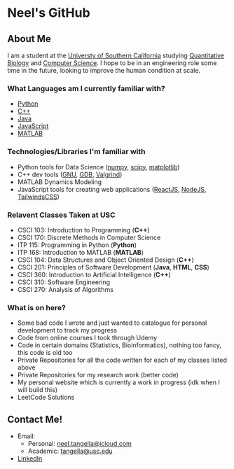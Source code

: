 # **Neel's GitHub**

## About Me

I am a student at the [Universty of Southern California](https://www.usc.edu/)
studying [Quantitative Biology](https://www.qcb-dornsife.usc.edu/) and [Computer Science](https://www.cs.usc.edu/academic-programs/undergrad/minor-computer-science/). I hope to be in an engineering role some time in the future, looking to improve the human condition at scale. 

### What Languages am I currently familiar with?
- [Python](https://www.python.org/)
- [C++](https://www.cplusplus.com/)
- [Java](https://www.java.com/en/)
- [JavaScript](https://www.javascript.com/)
- [MATLAB](https://www.mathworks.com/products/matlab.html)

### Technologies/Libraries I'm familiar with
- Python tools for Data Science ([numpy](https://numpy.org/), [scipy](https://scipy.org/), [matplotlib](https://matplotlib.org/))
- C++ dev tools ([GNU](https://www.gnu.org/home.en.html), [GDB](https://www.sourceware.org/gdb/), [Valgrind](https://valgrind.org/))
- MATLAB Dynamics Modeling
- JavaScript tools for creating web applications ([ReactJS](https://reactjs.org/), [NodeJS](https://nodejs.org/en/), [TailwindsCSS](https://tailwindcss.com/)) 

### Relavent Classes Taken at USC 
- CSCI 103: Introduction to Programming (**C++**)
- CSCI 170: Discrete Methods in Computer Science 
- ITP 115: Programming in Python (**Python**)
- ITP 168: Introduction to MATLAB (**MATLAB**)
- CSCI 104: Data Structures and Object Oriented Design (**C++**)
- CSCI 201: Principles of Software Development (**Java**, **HTML**, **CSS**)
- CSCI 360: Introduction to Artificial Intelligence (**C++**)
- CSCI 310: Software Engineering
- CSCI 270: Analysis of Algorithms

### What is on here?
- Some bad code I wrote and just wanted to catalogue for personal development to track my progress
- Code from online courses I took through Udemy 
- Code in certain domains (Statistics, Bioinformatics), nothing too fancy, this code is old too 
- Private Repositories for all the code written for each of my classes listed above 
- Private Repositories for my research work (better code)
- My personal website which is currently a work in progress (idk when I will build this)
- LeetCode Solutions


## Contact Me!
- Email: 
    - Personal: [neel.tangella@icloud.com](neel.tangella@icloud.com)
    - Academic: [tangella@usc.edu](tangella@usc.edu)
- [LinkedIn](https://www.linkedin.com/in/neel-tangella/)





